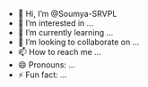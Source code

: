 - 👋 Hi, I’m @Soumya-SRVPL
- 👀 I’m interested in ...
- 🌱 I’m currently learning ...
- 💞️ I’m looking to collaborate on ...
- 📫 How to reach me ...
- 😄 Pronouns: ...
- ⚡ Fun fact: ...

<!---
Soumya-SRVPL/Soumya-SRVPL is a ✨ special ✨ repository because its `README.md` (this file) appears on your GitHub profile.
You can click the Preview link to take a look at your changes.
--->
